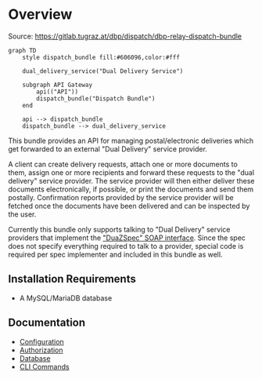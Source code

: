 # Overview

Source: https://gitlab.tugraz.at/dbp/dispatch/dbp-relay-dispatch-bundle

```mermaid
graph TD
    style dispatch_bundle fill:#606096,color:#fff

    dual_delivery_service("Dual Delivery Service")

    subgraph API Gateway
        api(("API"))
        dispatch_bundle("Dispatch Bundle")
    end

    api --> dispatch_bundle
    dispatch_bundle --> dual_delivery_service
```

This bundle provides an API for managing postal/electronic deliveries which get forwarded to an external "Dual Delivery" service provider.

A client can create delivery requests, attach one or more documents to them, assign one or more recipients and forward these requests to the "dual delivery" service provider. The service provider will then either deliver these documents electronically, if possible, or print the documents and send them postally. Confirmation reports provided by the service provider will be fetched once the documents have been delivered and can be inspected by the user.

Currently this bundle only supports talking to "Dual Delivery" service providers that implement the ["DuaZSpec" SOAP interface](https://neu.ref.wien.gv.at/at.gv.wien.ref-live/web/reference-server/elkat?p_p_id=20&p_p_lifecycle=0&p_p_state=pop_up&p_p_mode=view&_20_struts_action=%2Fdocument_library%2Fview_file_entry&_20_redirect=https%3A%2F%2Fneu.ref.wien.gv.at%2Fat.gv.wien.ref-live%2Fweb%2Freference-server%2Felkat%3Fp_p_id%3D20%26p_p_lifecycle%3D0%26p_p_state%3Dpop_up%26p_p_mode%3Dview%26_20_redirect%3Dhttps%253A%252F%252Fneu.ref.wien.gv.at%252Fat.gv.wien.ref-live%252Fweb%252Freference-server%252Felkat%253Fp_p_id%253D20%2526p_p_lifecycle%253D0%2526p_p_state%253Dpop_up%2526p_p_mode%253Dview%2526_20_entryEnd%253D20%2526_20_folderStart%253D0%2526_20_struts_action%253D%25252Fdocument_library%25252Fview%2526_20_folderEnd%253D20%2526_20_folderId%253D36087%2526_20_entryStart%253D0%26_20_struts_action%3D%252Fdocument_library%252Fview%26_20_folderId%3D52068&_20_fileEntryId=52150). Since the spec does not specify everything required to talk to a provider, special code is required per spec implementer and included in this bundle as well.

## Installation Requirements

* A MySQL/MariaDB database

## Documentation

* [Configuration](./config.md)
* [Authorization](./authz.md)
* [Database](./database.md)
* [CLI Commands](./cli.md)
